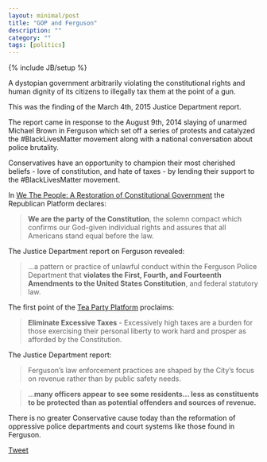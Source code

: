 ```yaml
---
layout: minimal/post
title: "GOP and Ferguson"
description: ""
category: ""
tags: [politics]
---
```

{% include JB/setup %}

A dystopian government arbitrarily violating the constitutional rights and human dignity of its citizens to illegally tax them at the point of a gun.

This was the finding of the March 4th, 2015 Justice Department report.

The report came in response to the August 9th, 2014 slaying of unarmed Michael Brown in Ferguson which set off a series of protests and catalyzed the #BlackLivesMatter movement along with a national conversation about police brutality.

Conservatives have an opportunity to champion their most cherished beliefs - love of constitution, and hate of taxes - by lending their support to the #BlackLivesMatter movement.


In [We The People: A Restoration of Constitutional Government](https://www.gop.com/platform/we-the-people/) the Republican Platform declares:

> **We are the party of the Constitution**, the solemn compact which confirms our God-given individual rights and assures that all Americans stand equal before the law.

The Justice Department report on Ferguson revealed:

> ...a pattern or practice of unlawful conduct within the Ferguson Police Department that **violates the First, Fourth, and Fourteenth Amendments to the United States Constitution**, and federal statutory law.

The first point of the [Tea Party Platform](http://www.teaparty-platform.com/) proclaims:

> **Eliminate Excessive Taxes** - Excessively high taxes are a burden for those exercising their personal liberty to work hard and prosper as afforded by the Constitution.

The Justice Department report:

> Ferguson’s law enforcement practices are shaped by the City’s focus on revenue rather than by public safety needs.

> ...**many officers appear to see some residents... less as constituents to be protected than as potential offenders and sources of revenue.**

There is no greater Conservative cause today than the reformation of oppressive police departments and court systems like those found in Ferguson. 

<a href="https://twitter.com/share" class="twitter-share-button"
data-text="Dystopian government violating rights and dignity of citizens to tax them at the point of a gun."
data-url="http://bit.ly/1PfU64L"
data-hashtags="BlackLivesMatter"
data-dnt="true">
    Tweet
</a>
<script>!function(d,s,id){var js,fjs=d.getElementsByTagName(s)[0],p=/^http:/.test(d.location)?'http':'https';if(!d.getElementById(id)){js=d.createElement(s);js.id=id;js.src=p+'://platform.twitter.com/widgets.js';fjs.parentNode.insertBefore(js,fjs);}}(document, 'script', 'twitter-wjs');</script>
